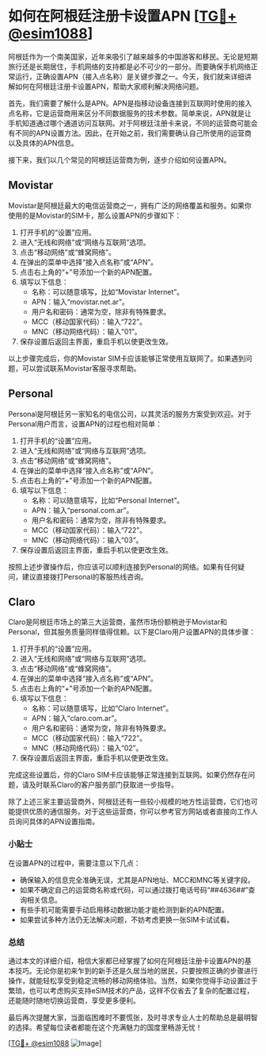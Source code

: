# 如何在阿根廷注册卡设置APN [[TG💪+ @esim1088](https://t.me/s/esim1088)]

阿根廷作为一个南美国家，近年来吸引了越来越多的中国游客和移民。无论是短期旅行还是长期居住，手机网络的支持都是必不可少的一部分。而要确保手机网络正常运行，正确设置APN（接入点名称）是关键步骤之一。今天，我们就来详细讲解如何在阿根廷注册卡设置APN，帮助大家顺利解决网络问题。

首先，我们需要了解什么是APN。APN是指移动设备连接到互联网时使用的接入点名称，它是运营商用来区分不同数据服务的技术参数。简单来说，APN就是让手机知道通过哪个通道访问互联网。对于阿根廷注册卡来说，不同的运营商可能会有不同的APN设置方法。因此，在开始之前，我们需要确认自己所使用的运营商以及具体的APN信息。

接下来，我们以几个常见的阿根廷运营商为例，逐步介绍如何设置APN。

## Movistar

Movistar是阿根廷最大的电信运营商之一，拥有广泛的网络覆盖和服务。如果你使用的是Movistar的SIM卡，那么设置APN的步骤如下：

1. 打开手机的“设置”应用。
2. 进入“无线和网络”或“网络与互联网”选项。
3. 点击“移动网络”或“蜂窝网络”。
4. 在弹出的菜单中选择“接入点名称”或“APN”。
5. 点击右上角的“+”号添加一个新的APN配置。
6. 填写以下信息：
   - 名称：可以随意填写，比如“Movistar Internet”。
   - APN：输入“movistar.net.ar”。
   - 用户名和密码：通常为空，除非有特殊要求。
   - MCC（移动国家代码）：输入“722”。
   - MNC（移动网络代码）：输入“01”。
7. 保存设置后返回主界面，重启手机以使更改生效。

以上步骤完成后，你的Movistar SIM卡应该能够正常使用互联网了。如果遇到问题，可以尝试联系Movistar客服寻求帮助。

## Personal

Personal是阿根廷另一家知名的电信公司，以其灵活的服务方案受到欢迎。对于Personal用户而言，设置APN的过程也相对简单：

1. 打开手机的“设置”应用。
2. 进入“无线和网络”或“网络与互联网”选项。
3. 点击“移动网络”或“蜂窝网络”。
4. 在弹出的菜单中选择“接入点名称”或“APN”。
5. 点击右上角的“+”号添加一个新的APN配置。
6. 填写以下信息：
   - 名称：可以随意填写，比如“Personal Internet”。
   - APN：输入“personal.com.ar”。
   - 用户名和密码：通常为空，除非有特殊要求。
   - MCC（移动国家代码）：输入“722”。
   - MNC（移动网络代码）：输入“03”。
7. 保存设置后返回主界面，重启手机以使更改生效。

按照上述步骤操作后，你应该可以顺利连接到Personal的网络。如果有任何疑问，建议直接拨打Personal的客服热线咨询。

## Claro

Claro是阿根廷市场上的第三大运营商，虽然市场份额稍逊于Movistar和Personal，但其服务质量同样值得信赖。以下是Claro用户设置APN的具体步骤：

1. 打开手机的“设置”应用。
2. 进入“无线和网络”或“网络与互联网”选项。
3. 点击“移动网络”或“蜂窝网络”。
4. 在弹出的菜单中选择“接入点名称”或“APN”。
5. 点击右上角的“+”号添加一个新的APN配置。
6. 填写以下信息：
   - 名称：可以随意填写，比如“Claro Internet”。
   - APN：输入“claro.com.ar”。
   - 用户名和密码：通常为空，除非有特殊要求。
   - MCC（移动国家代码）：输入“722”。
   - MNC（移动网络代码）：输入“02”。
7. 保存设置后返回主界面，重启手机以使更改生效。

完成这些设置后，你的Claro SIM卡应该能够正常连接到互联网。如果仍然存在问题，请及时联系Claro的客户服务部门获取进一步指导。

除了上述三家主要运营商外，阿根廷还有一些较小规模的地方性运营商，它们也可能提供优质的通信服务。对于这些运营商，你可以参考官方网站或者直接向工作人员询问具体的APN设置指南。

### 小贴士

在设置APN的过程中，需要注意以下几点：

- 确保输入的信息完全准确无误，尤其是APN地址、MCC和MNC等关键字段。
- 如果不确定自己的运营商名称或代码，可以通过拨打电话号码“*#*#4636#*#*”查询相关信息。
- 有些手机可能需要手动启用移动数据功能才能检测到新的APN配置。
- 如果尝试多种方法仍无法解决问题，不妨考虑更换一张SIM卡试试看。

### 总结

通过本文的详细介绍，相信大家都已经掌握了如何在阿根廷注册卡设置APN的基本技巧。无论你是初来乍到的新手还是久居当地的居民，只要按照正确的步骤进行操作，就能轻松享受到稳定流畅的移动网络体验。当然，如果你觉得手动设置过于繁琐，也可以考虑购买支持eSIM技术的产品，这样不仅省去了复杂的配置过程，还能随时随地切换运营商，享受更多便利。

最后再次提醒大家，当面临困难时不要慌张，及时寻求专业人士的帮助总是最明智的选择。希望每位读者都能在这个充满魅力的国度里畅游无忧！

[[TG💪+ @esim1088](https://t.me/s/esim1088) ![Image](https://i.postimg.cc/4NQfJmqS/Snipaste-2025-05-13-00-14-12.png)]